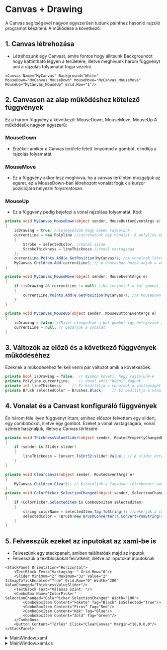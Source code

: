 # Canvas + Drawing
 A Canvas segítségével nagyon egyszerűen tudunk painthez hasonló rajzoló programot készíteni.
 A működése a következő:
## 1. Canvas létrehozása
- Létrehozunk egy Canvast, amire fontos hogy állítsunk Backgroundot hogy kattintható legyen a területére, illetve meghívunk három függvényt ami a rajzolás folyamatát fogja vezetni.
```wpf
<Canvas Name="MyCanvas" Background="White" MouseDown="MyCanvas_MouseDown" MouseMove="MyCanvas_MouseMove" MouseUp="MyCanvas_MouseUp" Grid.Row="1"/>
```
## 2. Canvason az alap működéshez kötelező függvények
Ez a három függvény a következő: MouseDown, MouseMove, MouseUp
A működésük nagyon egyszerű:
### MouseDown
-  Érzékeli amikor a Canvas területe felett lenyomod a gombot, elindítja a rajzolás folyamatát.
### MouseMove
- Ez a függvény akkor lesz meghívva, ha a canvas területén mozgatjuk az egeret, ez a MouseDown-ban létrehozott vonalat fogjuk a kurzor pozíciójára helyezni folyamatosan.
### MouseUp
- Ez a függvény pedig bejefezi a vonal rajzolása folyamatát.
Kód:
```csharp
private void MyCanvas_MouseDown(object sender, MouseButtonEventArgs e)
{
    isDrawing = true; //Lejegyezzük hogy éppen rajzolunk
    currentLine = new Polyline //Létrehozunk egy vonalat. A polyline egy pontok által van felépítve, így ha sok van egymás mellett egy vonalnak néz ki.
    {
        Stroke = selectedColor, //Vonal színe
        StrokeThickness = lineThickness //Vonal vastagsága
    };
    currentLine.Points.Add(e.GetPosition(MyCanvas)); //A vonalnak létrehozunk egy pontot a vonalon, aminek a pozíciója egyenlő jelenleg a kurzor pozíciójának a Canvason (CurrentLine = vonal) (e.GetPosition(MyCanvas) = Kurzor pozíciója a Canvas területén) (E = kurzor)
    MyCanvas.Children.Add(currentLine); // A Canvashoz hozzá adjuk a vonal kezdőpontját
}

private void MyCanvas_MouseMove(object sender, MouseEventArgs e)
{
    if (isDrawing && currentLine != null) //Ha lenyomtuk a bal gombot (Ha rajzolunk) és ha létezik jelenlegi vonal akkor...
    {
        currentLine.Points.Add(e.GetPosition(MyCanvas)); //A MouseDown függvényhez azonosan hozunk létre a vonalon egy pontot, ami a kurzor pozíciójára helyezzük, viszont ez a függvény folyamatosan lefut amíg lenyomva tartjuk a gombot így egy folyamatos vonalat kapunk
    }
}

private void MyCanvas_MouseUp(object sender, MouseButtonEventArgs e)
{
    isDrawing = false; //Mivel elengedtük a bal gombot így befejezzük a rajzolás folymatát, így a MouseMove jelet kap hogy ne csináljon több pontot a vonalon
    currentLine = null; // Lezárjuk a vonalat
}
```
## 3. Változók az előző és a következő függvények működéséhez
Ezeknek a működéséhez fel kell venni pár változót amik a következőek:
```csharp
private bool isDrawing = false;  // Nyomon követi, hogy rajzolunk-e
private Polyline currentLine;    // Vonal amit "húzni" fogunk
private int lineThickness;    // Ez beállítja a vonalnak a vastagságát
private Brush selectedColor = Brushes.Black;    // Ez beállítja a vonalnak a színét (Alapból fekete)
```
## 4. Vonalat és a Canvast konfiguráló függvények
Én három féle ilyen függvényt írtam, amihez először felvettem egy slidert, egy comboboxot, illetve egy gombot.
Ezeket a vonal vastagságára, vonal színére használjuk, illetve a Canvas törlésére.
```csharp
private void ThicknessValueSlider(object sender, RoutedPropertyChangedEventArgs<double> e)
{
    if (sender is Slider slider)
    {
        lineThickness = Convert.ToInt32(slider.Value); // A slider értékét átkonvertáljuk Int-re és átadjuk a megfelelő változónak
    }
}

private void ClearCanvas(object sender, RoutedEventArgs e)
{
    MyCanvas.Children.Clear(); // Kitöröljük a Canvason létrehozott vonalakat amiket hozzáadtunk
}
private void ColorPicker_SelectionChanged(object sender, SelectionChangedEventArgs e)
{
    if (ColorPicker.SelectedItem is ComboBoxItem selectedItem)
    {
        string colorName = selectedItem.Tag.ToString(); //Lekérjük a comboboxitem tagját ami a szín neve van beállítva angolul
        selectedColor = (Brush)new BrushConverter().ConvertFromString(colorName); //Átkonvertáljuk a felső stringet egy Brush-ra hogy tudjuk használni színezésre, amit beletöltjük a megfelelő változóba
    }
}
```
## 5. Felvesszük ezeket az inputokat az xaml-be is
- Felveszünk egy stackpanelt, amiben találhatóak majd az inputok
- Felvesszük a textblockokat felíratként, illetve az inputokat inputoknak
```wpf
<StackPanel Orientation="Horizontal">
    <TextBlock Text="Vastagság: " Grid.Row="0"/>
    <Slider Minimum="2" Maximum="32" Value="2" IsSnapToTickEnabled="True" Grid.Row="0" Width="200" ValueChanged="ThicknessValueSlider"/>
    <TextBlock Text="Válassz színt: "/>
    <ComboBox Name="ColorPicker" SelectionChanged="ColorPicker_SelectionChanged" Width="100">
        <ComboBoxItem Content="Fekete" Tag="Black" IsSelected="True"/>
        <ComboBoxItem Content="Piros" Tag="Red"/>
        <ComboBoxItem Content="Kék" Tag="Blue"/>
        <ComboBoxItem Content="Zöld" Tag="Green"/>
    </ComboBox>
    <Button Content="Törlés" Click="ClearCanvas" Margin="10,0,0,0"/>
</StackPanel>
```

<details>
  <summary>MainWindow.xaml</summary>

  ```wpf
  <Window x:Class="DrawingApp.MainWindow"
        xmlns="http://schemas.microsoft.com/winfx/2006/xaml/presentation"
        xmlns:x="http://schemas.microsoft.com/winfx/2006/xaml"
        Title="Egyszerű Rajzoló" Height="450" Width="800">
    <Grid>
        <Grid.RowDefinitions>
            <RowDefinition Height="50"/>
            <RowDefinition/>
        </Grid.RowDefinitions>
        <StackPanel Orientation="Horizontal">
            <TextBlock Text="Vastagság: " Grid.Row="0"/>
            <Slider Minimum="2" Maximum="32" Value="2" IsSnapToTickEnabled="True" Grid.Row="0" Width="200" ValueChanged="ThicknessValueSlider"/>
            <TextBlock Text="Válassz színt: "/>
            <ComboBox Name="ColorPicker" SelectionChanged="ColorPicker_SelectionChanged" Width="100">
                <ComboBoxItem Content="Fekete" Tag="Black" IsSelected="True"/>
                <ComboBoxItem Content="Piros" Tag="Red"/>
                <ComboBoxItem Content="Kék" Tag="Blue"/>
                <ComboBoxItem Content="Zöld" Tag="Green"/>
            </ComboBox>
            <Button Content="Törlés" Click="ClearCanvas" Margin="10,0,0,0"/>
        </StackPanel>
        
        <Canvas Name="MyCanvas" Background="White" MouseDown="MyCanvas_MouseDown" MouseMove="MyCanvas_MouseMove" MouseUp="MyCanvas_MouseUp" Grid.Row="1"/>
    </Grid>
</Window>

  ```
</details>

<details>
  <summary>MainWindow.xaml.cs</summary>

  ```csharp
  using System.Windows;
using System.Windows.Controls;
using System.Windows.Input;
using System.Windows.Media;
using System.Windows.Shapes;

namespace DrawingApp
{
    public partial class MainWindow : Window
    {
        private bool isDrawing = false;  // Nyomon követi, hogy rajzolunk-e
        private Polyline currentLine;    // Az aktuális vonal
        private int lineThickness;
        private Brush selectedColor = Brushes.Black;

        public MainWindow()
        {
            InitializeComponent();
        }

        private void MyCanvas_MouseDown(object sender, MouseButtonEventArgs e)
        {
            isDrawing = true;
            currentLine = new Polyline
            {
                Stroke = selectedColor, // Vonal színe fekete
                StrokeThickness = lineThickness     // Vonal vastagsága
            };
            currentLine.Points.Add(e.GetPosition(MyCanvas));
            MyCanvas.Children.Add(currentLine);
        }

        private void MyCanvas_MouseMove(object sender, MouseEventArgs e)
        {
            if (isDrawing && currentLine != null)
            {
                currentLine.Points.Add(e.GetPosition(MyCanvas));
            }
        }

        private void MyCanvas_MouseUp(object sender, MouseButtonEventArgs e)
        {
            isDrawing = false;
            currentLine = null; // Lezárjuk az aktuális vonalat
        }

        private void ThicknessValueSlider(object sender, RoutedPropertyChangedEventArgs<double> e)
        {
            if (sender is Slider slider)
            {
                lineThickness = Convert.ToInt32(slider.Value);
            }
        }

        private void ClearCanvas(object sender, RoutedEventArgs e)
        {
            MyCanvas.Children.Clear();
        }
        private void ColorPicker_SelectionChanged(object sender, SelectionChangedEventArgs e)
        {
            if (ColorPicker.SelectedItem is ComboBoxItem selectedItem)
            {
                string colorName = selectedItem.Tag.ToString();
                selectedColor = (Brush)new BrushConverter().ConvertFromString(colorName);
            }
        }
    }
}

  ```
</details>
